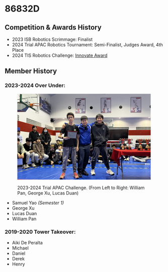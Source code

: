 # 86832D

## Competition & Awards History

* 2023 ISB Robotics Scrimmage: Finalist
* 2024 Trial APAC Robotics Tournament: Semi-Finalist, Judges Award, 4th Place
* 2024 TIS Robotics Challenge: [Innovate Award](https://www.robotevents.com/robot-competitions/vex-robotics-competition/RE-VRC-23-2772.html#awards)

## Member History

### 2023-2024 Over Under:&#x20;

<figure><img src="../../.gitbook/assets/IMG_6310(20240422-224633).JPG" alt="" width="563"><figcaption><p>2023-2024 Trial APAC Challenge. (From Left to Right: William Pan, George Xu, Lucas Duan)</p></figcaption></figure>

* Samuel Yao _(Semester 1)_
* George Xu
* Lucas Duan
* William Pan

### 2019-2020 Tower Takeover:

* Aiki De Peralta
* Michael
* Daniel
* Derek
* Henry
